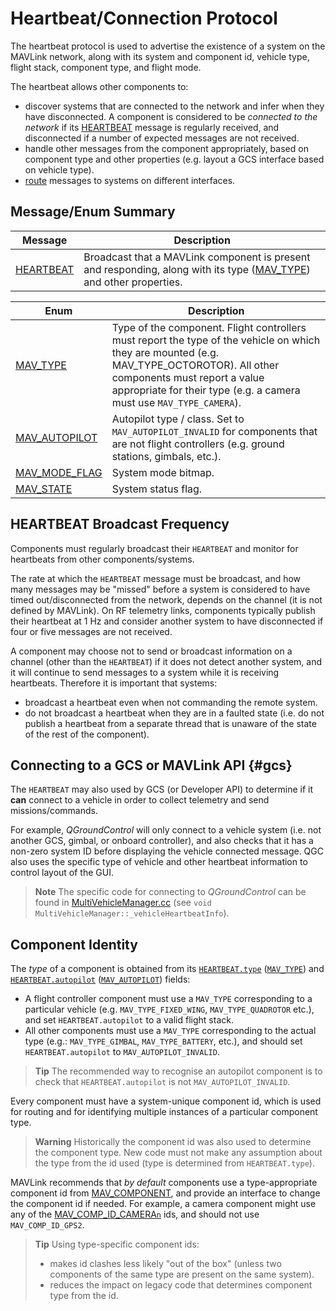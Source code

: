 # Heartbeat/Connection Protocol

The heartbeat protocol is used to advertise the existence of a system on the MAVLink network, along with its system and component id, vehicle type, flight stack, component type, and flight mode.

The heartbeat allows other components to:
- discover systems that are connected to the network and infer when they have disconnected.
  A component is considered to be *connected to the network* if its [HEARTBEAT](../messages/common.md#HEARTBEAT) message is regularly received, and disconnected if a number of expected messages are not received.
- handle other messages from the component appropriately, based on component type and other properties (e.g. layout a GCS interface based on vehicle type).
- [route](../guide/routing.md) messages to systems on different interfaces.


## Message/Enum Summary

Message | Description
-- | --
<span id="HEARTBEAT"></span>[HEARTBEAT](../messages/common.md#HEARTBEAT) | Broadcast that a MAVLink component is present and responding, along with its type ([MAV_TYPE](#MAV_TYPE)) and other properties.

Enum | Description
-- | --
<span id="MAV_TYPE"></span>[MAV_TYPE](../messages/common.md#MAV_TYPE) | Type of the component. Flight controllers must report the type of the vehicle on which they are mounted (e.g. MAV_TYPE_OCTOROTOR). All other components must report a value appropriate for their type (e.g. a camera must use `MAV_TYPE_CAMERA`).
<span id="MAV_AUTOPILOT"></span>[MAV_AUTOPILOT](../messages/common.md#MAV_AUTOPILOT) | Autopilot type / class. Set to `MAV_AUTOPILOT_INVALID` for components that are not flight controllers (e.g. ground stations, gimbals, etc.).
<span id="MAV_MODE_FLAG"></span>[MAV_MODE_FLAG](../messages/common.md#MAV_MODE_FLAG) | System mode bitmap.
<span id="MAV_STATE"></span>[MAV_STATE](../messages/common.md#MAV_STATE) | System status flag.


## HEARTBEAT Broadcast Frequency

Components must regularly broadcast their `HEARTBEAT` and monitor for heartbeats from other components/systems.

The rate at which the `HEARTBEAT` message must be broadcast, and how many messages may be "missed" before a system is considered to have timed out/disconnected from the network, depends on the channel (it is not defined by MAVLink).
On RF telemetry links, components typically publish their heartbeat at 1 Hz and consider another system to have disconnected if four or five messages are not received.

A component may choose not to send or broadcast information on a channel (other than the `HEARTBEAT`) if it does not detect another system, and it will continue to send messages to a system while it is receiving heartbeats.
Therefore it is important that systems:
- broadcast a heartbeat even when not commanding the remote system.
- do not broadcast a heartbeat when they are in a faulted state (i.e. do not publish a heartbeat from a separate thread that is unaware of the state of the rest of the component).


## Connecting to a GCS or MAVLink API {#gcs}

The `HEARTBEAT` may also used by GCS (or Developer API) to determine if it **can** connect to a vehicle in order to collect telemetry and send missions/commands.

For example, *QGroundControl* will only connect to a vehicle system (i.e. not another GCS, gimbal, or onboard controller), and also checks that it has a non-zero system ID before displaying the vehicle connected message.
QGC also uses the specific type of vehicle and other heartbeat information to control layout of the GUI.

> **Note** The specific code for connecting to *QGroundControl* can be found in [MultiVehicleManager.cc](https://github.com/mavlink/qgroundcontrol/blob/master/src/Vehicle/MultiVehicleManager.cc) (see `void MultiVehicleManager::_vehicleHeartbeatInfo`).

## Component Identity

The _type_ of a component is obtained from its [`HEARTBEAT.type`](#HEARTBEAT) ([`MAV_TYPE`](#MAV_TYPE)) and [`HEARTBEAT.autopilot`](#HEARTBEAT) ([`MAV_AUTOPILOT`](#MAV_AUTOPILOT)) fields:
- A flight controller component must use a `MAV_TYPE` corresponding to a particular vehicle (e.g. `MAV_TYPE_FIXED_WING`, `MAV_TYPE_QUADROTOR` etc.), and set `HEARTBEAT.autopilot` to a valid flight stack.
- All other components must use a `MAV_TYPE` corresponding to the actual type (e.g.: `MAV_TYPE_GIMBAL`, `MAV_TYPE_BATTERY`, etc.), and should set `HEARTBEAT.autopilot` to `MAV_AUTOPILOT_INVALID`.
  
> **Tip** The recommended way to recognise an autopilot component is to check that `HEARTBEAT.autopilot` is not `MAV_AUTOPILOT_INVALID`.

Every component must have a system-unique component id, which is used for routing and for identifying multiple instances of a particular component type.

> **Warning** Historically the component id was also used to determine the component type.
  New code must not make any assumption about the type from the id used (type is determined from `HEARTBEAT.type`).

MAVLink recommends that *by default* components use a type-appropriate component id from [MAV_COMPONENT](../messages/common.md#MAV_COMPONENT), and provide an interface to change the component id if needed.
For example, a camera component might use any of the [MAV_COMP_ID_CAMERA`n`](../messages/common.md#MAV_COMP_ID_GIMBAL) ids, and should not use `MAV_COMP_ID_GPS2`.

> **Tip** Using type-specific component ids:
>  - makes id clashes less likely "out of the box" (unless two components of the same type are present on the same system).
>  - reduces the impact on legacy code that determines component type from the id. 
